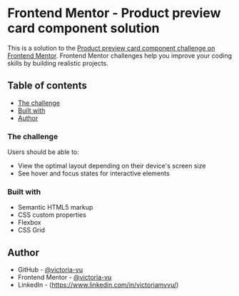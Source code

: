 # Frontend Mentor - Product preview card component solution

This is a solution to the [Product preview card component challenge on Frontend Mentor](https://www.frontendmentor.io/challenges/product-preview-card-component-GO7UmttRfa). Frontend Mentor challenges help you improve your coding skills by building realistic projects. 

## Table of contents

- [The challenge](#the-challenge)
- [Built with](#built-with)
- [Author](#author)


### The challenge

Users should be able to:

- View the optimal layout depending on their device's screen size
- See hover and focus states for interactive elements

### Built with

- Semantic HTML5 markup
- CSS custom properties
- Flexbox
- CSS Grid

## Author

- GitHub - [@victoria-vu](https://github.com/victoria-vu)
- Frontend Mentor - [@victoria-vu](https://www.frontendmentor.io/profile/victoria-vu)
- LinkedIn - (https://www.linkedin.com/in/victoriamvvu/)